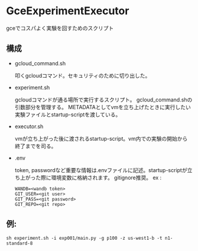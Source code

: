 # GceExperimentExecutor
 gceでコスパよく実験を回すためのスクリプト

## 構成

- gcloud_command.sh
  
  叩くgcloudコマンド。セキュリティのために切り出した。

- experiment.sh
  
  gcloudコマンドが通る場所で実行するスクリプト。
  gcloud_command.shの引数部分を管理する。
  METADATAとしてvmを立ち上げたときに実行したい実験ファイルとstartup-scriptを渡している。

- executor.sh

  vmが立ち上がった後に渡されるstartup-script。vm内での実験の開始から終了までを司る。

- .env
  
  token, passwordなど重要な情報は.envファイルに記述。startup-scriptが立ち上がった際に環境変数に格納されます。
  gitignore推奨。
  ex :
  ```
  WANDB=<wandb token>
  GIT_USER=<git user>
  GIT_PASS=<git password>
  GIT_REPO=<git repo>
  ```


## 例: 
```sh experiment.sh -i exp001/main.py -g p100 -z us-west1-b -t n1-standard-8```